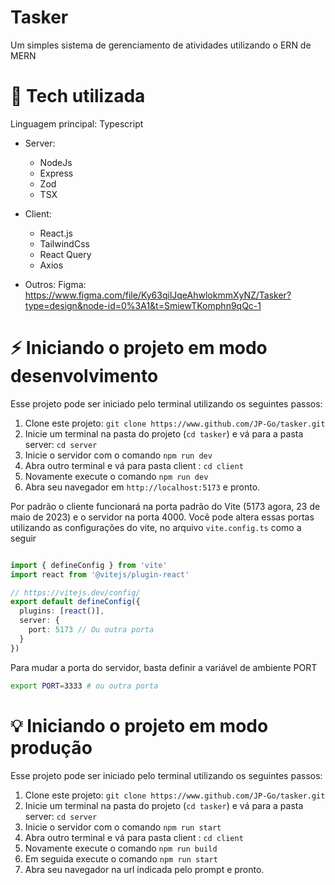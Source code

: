 # Tasker 

Um simples sistema de gerenciamento de atividades utilizando o ERN de MERN

# :hammer: Tech utilizada

Linguagem principal: Typescript

- Server:
    - NodeJs
    - Express
    - Zod
    - TSX

- Client:
    - React.js
    - TailwindCss
    - React Query
    - Axios

- Outros:
    Figma: https://www.figma.com/file/Ky63qilJqeAhwlokmmXyNZ/Tasker?type=design&node-id=0%3A1&t=SmiewTKomphn9qQc-1


# :zap: Iniciando o projeto em modo desenvolvimento

Esse projeto pode ser iniciado pelo terminal utilizando os seguintes passos:

1. Clone este projeto: `git clone https://www.github.com/JP-Go/tasker.git`
1. Inicie um terminal na pasta do projeto (`cd tasker`) e vá para a pasta server: `cd server`
1. Inicie o servidor com o comando `npm run dev`
1. Abra outro terminal e vá para pasta client : `cd client`
1. Novamente execute o comando `npm run dev`
1. Abra seu navegador em `http://localhost:5173` e pronto.

Por padrão o cliente funcionará na porta padrão do Vite (5173 agora, 23 de maio de 2023) e o servidor na porta 
4000. Você pode altera essas portas utilizando as configurações do vite, no arquivo `vite.config.ts` como a seguir

```ts

import { defineConfig } from 'vite'
import react from '@vitejs/plugin-react'

// https://vitejs.dev/config/
export default defineConfig({
  plugins: [react()],
  server: {
    port: 5173 // Ou outra porta
  }
})

```

Para mudar a porta do servidor, basta definir a variável de ambiente PORT

```bash
export PORT=3333 # ou outra porta
```

# :bulb: Iniciando o projeto em modo produção

Esse projeto pode ser iniciado pelo terminal utilizando os seguintes passos:

1. Clone este projeto: `git clone https://www.github.com/JP-Go/tasker.git`
1. Inicie um terminal na pasta do projeto (`cd tasker`) e vá para a pasta server: `cd server`
1. Inicie o servidor com o comando `npm run start`
1. Abra outro terminal e vá para pasta client : `cd client`
1. Novamente execute o comando `npm run build`
1. Em seguida execute o comando `npm run start`
1. Abra seu navegador na url indicada pelo prompt e pronto.
